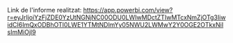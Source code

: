 Link de l'informe realitzat: https://app.powerbi.com/view?r=eyJrIjoiYzFjZDE0YzUtNGNjNC00ODU0LWIwMDctZTIwMTcxNmZjOTg3IiwidCI6ImQxODBhOTI0LWE1YTMtNDlmYy05NWU2LWMwY2Y0OGE2OTkxNiIsImMiOjl9 
